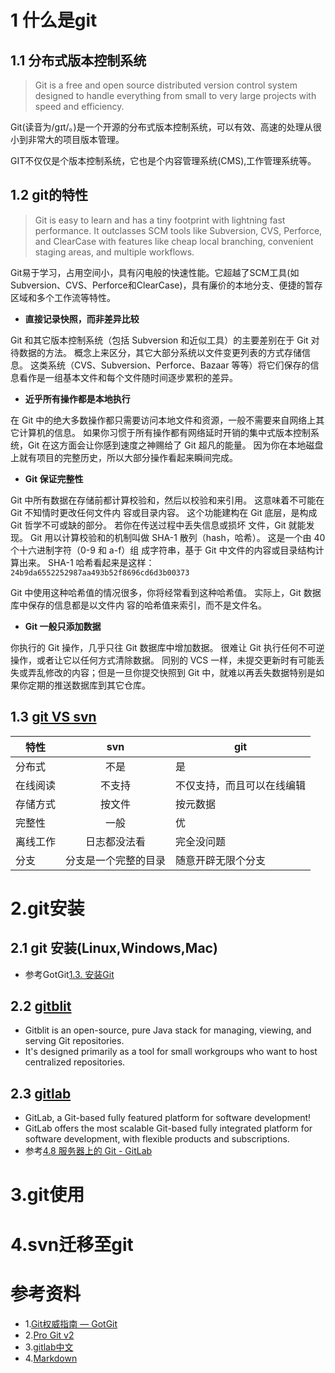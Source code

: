 
# 1	什么是git
## 1.1 分布式版本控制系统
> Git is a free and open source distributed version control system designed to handle everything from small to very large projects with speed and efficiency. 

Git(读音为/gɪt/。)是一个开源的分布式版本控制系统，可以有效、高速的处理从很小到非常大的项目版本管理。 

GIT不仅仅是个版本控制系统，它也是个内容管理系统(CMS),工作管理系统等。
## 1.2 git的特性
> Git is easy to learn and has a tiny footprint with lightning fast performance. It outclasses SCM tools like Subversion, CVS, Perforce, and ClearCase with features like cheap local branching, convenient staging areas, and multiple workflows. 

Git易于学习，占用空间小，具有闪电般的快速性能。它超越了SCM工具(如Subversion、CVS、Perforce和ClearCase)，具有廉价的本地分支、便捷的暂存区域和多个工作流等特性。

- **直接记录快照，而非差异比较**

Git 和其它版本控制系统（包括 Subversion 和近似工具）的主要差别在于 Git 对待数据的方法。 概念上来区分，其它大部分系统以文件变更列表的方式存储信息。 这类系统（CVS、Subversion、Perforce、Bazaar 等等）将它们保存的信息看作是一组基本文件和每个文件随时间逐步累积的差异。

- **近乎所有操作都是本地执行**

在 Git 中的绝大多数操作都只需要访问本地文件和资源，一般不需要来自网络上其它计算机的信息。 如果你习惯于所有操作都有网络延时开销的集中式版本控制系统，Git 在这方面会让你感到速度之神赐给了 Git 超凡的能量。 因为你在本地磁盘上就有项目的完整历史，所以大部分操作看起来瞬间完成。

- **Git 保证完整性**

Git 中所有数据在存储前都计算校验和，然后以校验和来引用。 这意味着不可能在 Git 不知情时更改任何文件内
容或目录内容。 这个功能建构在 Git 底层，是构成 Git 哲学不可或缺的部分。 若你在传送过程中丢失信息或损坏
文件，Git 就能发现。
Git 用以计算校验和的机制叫做 SHA-1 散列（hash，哈希）。 这是一个由 40 个十六进制字符（0-9 和 a-f）组
成字符串，基于 Git 中文件的内容或目录结构计算出来。 SHA-1 哈希看起来是这样：
`24b9da6552252987aa493b52f8696cd6d3b00373`

Git 中使用这种哈希值的情况很多，你将经常看到这种哈希值。 实际上，Git 数据库中保存的信息都是以文件内
容的哈希值来索引，而不是文件名。

- **Git 一般只添加数据**

你执行的 Git 操作，几乎只往 Git 数据库中增加数据。 很难让 Git 执行任何不可逆操作，或者让它以任何方式清除数据。 同别的 VCS 一样，未提交更新时有可能丢失或弄乱修改的内容；但是一旦你提交快照到 Git 中，就难以再丢失数据特别是如果你定期的推送数据库到其它仓库。
## 1.3 [git VS svn](https://github.com/04se/git/blob/master/index.md#13-git-vs-svn)
|特性|	svn	|	git|
|-|:-:|-|
分布式|不是|	是|
在线阅读|不支持|不仅支持，而且可以在线编辑|
存储方式|按文件|按元数据|
完整性|一般|优|
离线工作|日志都没法看|完全没问题|
分支|分支是一个完整的目录|随意开辟无限个分支|

# 2.git安装
  
## 2.1 git 安装(Linux,Windows,Mac)
- 参考GotGit[1.3. 安装Git](http://www.worldhello.net/gotgit/01-meet-git/030-installation.html)

## 2.2 [gitblit](http://www.gitblit.com)
- Gitblit is an open-source, pure Java stack for managing, viewing, and serving Git repositories.
- It's designed primarily as a tool for small workgroups who want to host centralized repositories.

## 2.3 [gitlab](https://docs.gitlab.com.cn/)
- GitLab, a Git-based fully featured platform for software development!
- GitLab offers the most scalable Git-based fully integrated platform for software development, with flexible products and subscriptions. 
- 参考[4.8 服务器上的 Git - GitLab](https://git-scm.com/book/zh/v2/%E6%9C%8D%E5%8A%A1%E5%99%A8%E4%B8%8A%E7%9A%84-Git-GitLab)
 
# 3.git使用

# 4.svn迁移至git

# 参考资料
- 1.[Git权威指南 — GotGit  ](http://www.worldhello.net/gotgit/#git)
- 2.[Pro Git v2](https://git-scm.com/book/zh/v2)
- 3.[gitlab中文](https://docs.gitlab.com.cn/)
- 4.[Markdown](http://wow.kuapp.com/markdown/)



